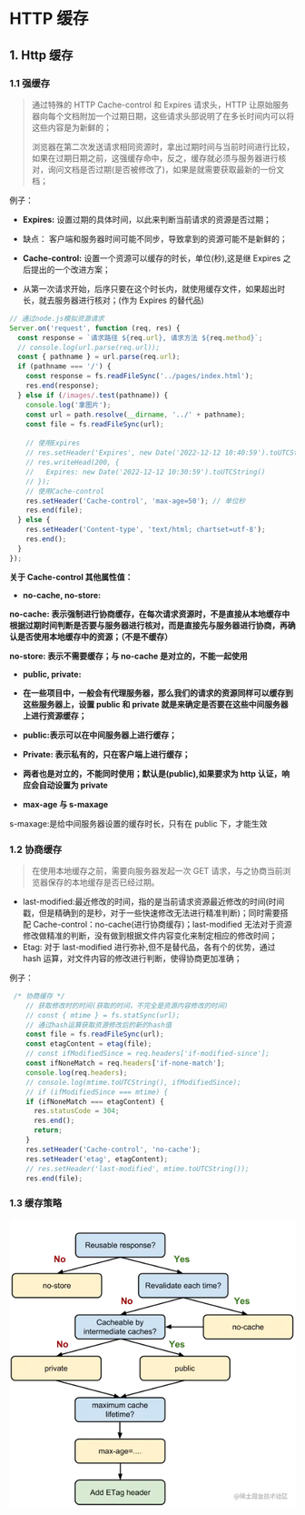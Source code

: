 # HTTP 缓存

## 1. Http 缓存

### 1.1 强缓存

> 通过特殊的 HTTP Cache-control 和 Expires 请求头，HTTP 让原始服务器向每个文档附加一个过期日期，这些请求头部说明了在多长时间内可以将这些内容是为新鲜的；
>
> 浏览器在第二次发送请求相同资源时，拿出过期时间与当前时间进行比较，如果在过期日期之前，这强缓存命中，反之，缓存就必须与服务器进行核对，询问文档是否过期(是否被修改了)，如果是就需要获取最新的一份文档；

例子：

- **Expires:** 设置过期的具体时间，以此来判断当前请求的资源是否过期；

- 缺点： 客户端和服务器时间可能不同步，导致拿到的资源可能不是新鲜的；

- **Cache-control:** 设置一个资源可以缓存的时长，单位(秒),这是继 Expires 之后提出的一个改进方案；

- 从第一次请求开始，后序只要在这个时长内，就使用缓存文件，如果超出时长，就去服务器进行核对；(作为 Expires 的替代品)

```JavaScript
// 通过node.js模拟资源请求
Server.on('request', function (req, res) {
  const response = `请求路径 ${req.url}, 请求方法 ${req.method}`;
  // console.log(url.parse(req.url));
  const { pathname } = url.parse(req.url);
  if (pathname === '/') {
    const response = fs.readFileSync('../pages/index.html');
    res.end(response);
  } else if (/images/.test(pathname)) {
    console.log('拿图片');
    const url = path.resolve(__dirname, '../' + pathname);
    const file = fs.readFileSync(url);

    // 使用Expires
    // res.setHeader('Expires', new Date('2022-12-12 10:40:59').toUTCString()); // 设置一个过期时间
    // res.writeHead(200, {
    //   Expires: new Date('2022-12-12 10:30:59').toUTCString()
    // });
    // 使用Cache-control
    res.setHeader('Cache-control', 'max-age=50'); // 单位秒
    res.end(file);
  } else {
    res.setHeader('Content-type', 'text/html; chartset=utf-8');
    res.end();
  }
});
```

**关于 Cache-control 其他属性值：**

- **no-cache, no-store:**

**no-cache: 表示强制进行协商缓存，在每次请求资源时，不是直接从本地缓存中根据过期时间判断是否要与服务器进行核对，而是直接先与服务器进行协商，再确认是否使用本地缓存中的资源；（不是不缓存）**

**no-store: 表示不需要缓存；与 no-cache 是对立的，不能一起使用**

- **public, private:**

- **在一些项目中，一般会有代理服务器，那么我们的请求的资源同样可以缓存到这些服务器上，设置 public 和 private 就是来确定是否要在这些中间服务器上进行资源缓存；**

- **public:表示可以在中间服务器上进行缓存；**

- **Private: 表示私有的，只在客户端上进行缓存；**

- **两者也是对立的，不能同时使用；默认是(public),如果要求为 http 认证，响应会自动设置为 private**

- **max-age 与 s-maxage**

s-maxage:是给中间服务器设置的缓存时长，只有在 public 下，才能生效

### 1.2 协商缓存

> 在使用本地缓存之前，需要向服务器发起一次 GET 请求，与之协商当前浏览器保存的本地缓存是否已经过期。

- last-modified:最近修改的时间，指的是当前请求资源最近修改的时间(时间戳，但是精确到的是秒，对于一些快速修改无法进行精准判断)；同时需要搭配 Cache-control：no-cache(进行协商缓存)；last-modified 无法对于资源修改做精准的判断，没有做到根据文件内容变化来制定相应的修改时间；
- Etag: 对于 last-modified 进行弥补,但不是替代品，各有个的优势，通过 hash 运算，对文件内容的修改进行判断，使得协商更加准确；

例子：

```JavaScript
 /* 协商缓存 */
    // 获取修改时的时间(获取的时间，不完全是资源内容修改的时间)
    // const { mtime } = fs.statSync(url);
    // 通过hash运算获取资源修改后的新的hash值
    const file = fs.readFileSync(url);
    const etagContent = etag(file);
    // const ifModifiedSince = req.headers['if-modified-since'];
    const ifNoneMatch = req.headers['if-none-match'];
    console.log(req.headers);
    // console.log(mtime.toUTCString(), ifModifiedSince);
    // if (ifModifiedSince === mtime) {
    if (ifNoneMatch === etagContent) {
      res.statusCode = 304;
      res.end();
      return;
    }
    res.setHeader('Cache-control', 'no-cache');
    res.setHeader('etag', etagContent);
    // res.setHeader('last-modified', mtime.toUTCString());
    res.end(file);
```

### 1.3 缓存策略

![img](../../public/965a3df9-ba0d-4d3f-b34e-60b81cb75200.png)
